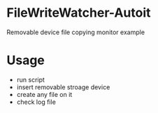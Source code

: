 # FileWriteWatcher-Autoit
Removable device file copying monitor example 
# Usage
* run script
* insert removable stroage device
* create any file on it
* check log file
